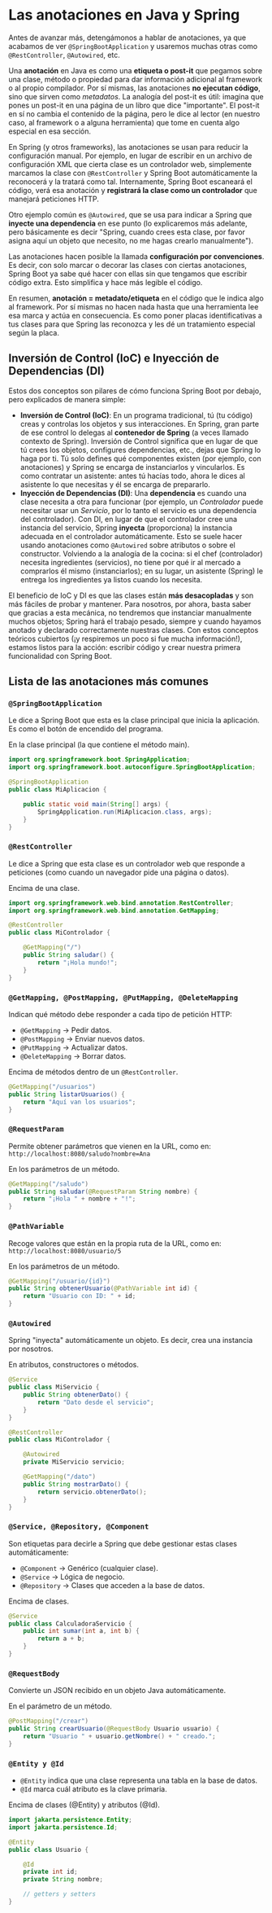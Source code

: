 # Las anotaciones en Java y Spring

Antes de avanzar más, detengámonos a hablar de anotaciones, ya que acabamos de ver `@SpringBootApplication` y usaremos muchas otras como `@RestController`, `@Autowired`, etc.

Una **anotación** en Java es como una **etiqueta o post-it** que pegamos sobre una clase, método o propiedad para dar información adicional al framework o al propio compilador. Por sí mismas, las anotaciones **no ejecutan código**, sino que sirven como _metadatos_. La analogía del post-it es útil: imagina que pones un post-it en una página de un libro que dice "importante". El post-it en sí no cambia el contenido de la página, pero le dice al lector (en nuestro caso, al framework o a alguna herramienta) que tome en cuenta algo especial en esa sección.

En Spring (y otros frameworks), las anotaciones se usan para reducir la configuración manual. Por ejemplo, en lugar de escribir en un archivo de configuración XML que cierta clase es un controlador web, simplemente marcamos la clase con `@RestController` y Spring Boot automáticamente la reconocerá y la tratará como tal. Internamente, Spring Boot escaneará el código, verá esa anotación y **registrará la clase como un controlador** que manejará peticiones HTTP.

Otro ejemplo común es `@Autowired`, que se usa para indicar a Spring que **inyecte una dependencia** en ese punto (lo explicaremos más adelante, pero básicamente es decir "Spring, cuando crees esta clase, por favor asigna aquí un objeto que necesito, no me hagas crearlo manualmente").

Las anotaciones hacen posible la llamada **configuración por convenciones**. Es decir, con solo marcar o decorar las clases con ciertas anotaciones, Spring Boot ya sabe qué hacer con ellas sin que tengamos que escribir código extra. Esto simplifica y hace más legible el código.

En resumen, **anotación = metadato/etiqueta** en el código que le indica algo al framework. Por sí mismas no hacen nada hasta que una herramienta lee esa marca y actúa en consecuencia. Es como poner placas identificativas a tus clases para que Spring las reconozca y les dé un tratamiento especial según la placa.

## Inversión de Control (IoC) e Inyección de Dependencias (DI)

Estos dos conceptos son pilares de cómo funciona Spring Boot por debajo, pero explicados de manera simple:
* **Inversión de Control (IoC)**: En un programa tradicional, tú (tu código) creas y controlas los objetos y sus interacciones. En Spring, gran parte de ese control lo delegas al **contenedor de Spring** (a veces llamado contexto de Spring). Inversión de Control significa que en lugar de que tú crees los objetos, configures dependencias, etc., dejas que Spring lo haga por ti. Tú solo defines qué componentes existen (por ejemplo, con anotaciones) y Spring se encarga de instanciarlos y vincularlos. Es como contratar un asistente: antes tú hacías todo, ahora le dices al asistente lo que necesitas y él se encarga de prepararlo.
* **Inyección de Dependencias (DI)**: Una **dependencia** es cuando una clase necesita a otra para funcionar (por ejemplo, un _Controlador_ puede necesitar usar un _Servicio_, por lo tanto el servicio es una dependencia del controlador). Con DI, en lugar de que el controlador cree una instancia del servicio, Spring **inyecta** (proporciona) la instancia adecuada en el controlador automáticamente. Esto se suele hacer usando anotaciones como `@Autowired` sobre atributos o sobre el constructor. Volviendo a la analogía de la cocina: si el chef (controlador) necesita ingredientes (servicios), no tiene por qué ir al mercado a comprarlos él mismo (instanciarlos); en su lugar, un asistente (Spring) le entrega los ingredientes ya listos cuando los necesita.

El beneficio de IoC y DI es que las clases están **más desacopladas** y son más fáciles de probar y mantener. Para nosotros, por ahora, basta saber que gracias a esta mecánica, no tendremos que instanciar manualmente muchos objetos; Spring hará el trabajo pesado, siempre y cuando hayamos anotado y declarado correctamente nuestras clases. Con estos conceptos teóricos cubiertos (¡y respiremos un poco si fue mucha información!), estamos listos para la acción: escribir código y crear nuestra primera funcionalidad con Spring Boot.

## Lista de las anotaciones más comunes

### `@SpringBootApplication`

Le dice a Spring Boot que esta es la clase principal que inicia la aplicación. Es como el botón de encendido del programa.

En la clase principal (la que contiene el método main).

```Java
import org.springframework.boot.SpringApplication;
import org.springframework.boot.autoconfigure.SpringBootApplication;

@SpringBootApplication
public class MiAplicacion {

    public static void main(String[] args) {
        SpringApplication.run(MiAplicacion.class, args);
    }
}
```

### `@RestController`

Le dice a Spring que esta clase es un controlador web que responde a peticiones (como cuando un navegador pide una página o datos).

Encima de una clase.

```Java
import org.springframework.web.bind.annotation.RestController;
import org.springframework.web.bind.annotation.GetMapping;

@RestController
public class MiControlador {

    @GetMapping("/")
    public String saludar() {
        return "¡Hola mundo!";
    }
}
```

### `@GetMapping, @PostMapping, @PutMapping, @DeleteMapping`

Indican qué método debe responder a cada tipo de petición HTTP:

* `@GetMapping` → Pedir datos.
* `@PostMapping` → Enviar nuevos datos.
* `@PutMapping` → Actualizar datos.
* `@DeleteMapping` → Borrar datos.

Encima de métodos dentro de un `@RestController`.

```Java
@GetMapping("/usuarios")
public String listarUsuarios() {
    return "Aquí van los usuarios";
}
```

### `@RequestParam`

Permite obtener parámetros que vienen en la URL, como en:
`http://localhost:8080/saludo?nombre=Ana`

En los parámetros de un método.

```Java
@GetMapping("/saludo")
public String saludar(@RequestParam String nombre) {
    return "¡Hola " + nombre + "!";
}
```

### `@PathVariable`

Recoge valores que están en la propia ruta de la URL, como en:
`http://localhost:8080/usuario/5`

En los parámetros de un método.

```Java
@GetMapping("/usuario/{id}")
public String obtenerUsuario(@PathVariable int id) {
    return "Usuario con ID: " + id;
}
```

### `@Autowired`

Spring "inyecta" automáticamente un objeto.
Es decir, crea una instancia por nosotros.

En atributos, constructores o métodos.

```Java
@Service
public class MiServicio {
    public String obtenerDato() {
        return "Dato desde el servicio";
    }
}

@RestController
public class MiControlador {

    @Autowired
    private MiServicio servicio;

    @GetMapping("/dato")
    public String mostrarDato() {
        return servicio.obtenerDato();
    }
}
```

### `@Service, @Repository, @Component`

Son etiquetas para decirle a Spring que debe gestionar estas clases automáticamente:

* `@Component` → Genérico (cualquier clase).
* `@Service` → Lógica de negocio.
* `@Repository` → Clases que acceden a la base de datos.

Encima de clases.

```Java
@Service
public class CalculadoraServicio {
    public int sumar(int a, int b) {
        return a + b;
    }
}
```

### `@RequestBody`

Convierte un JSON recibido en un objeto Java automáticamente.

En el parámetro de un método.

```Java
@PostMapping("/crear")
public String crearUsuario(@RequestBody Usuario usuario) {
    return "Usuario " + usuario.getNombre() + " creado.";
}
```

### `@Entity y @Id`

* `@Entity` indica que una clase representa una tabla en la base de datos.
* `@Id` marca cuál atributo es la clave primaria.

Encima de clases (@Entity) y atributos (@Id).

```Java
import jakarta.persistence.Entity;
import jakarta.persistence.Id;

@Entity
public class Usuario {

    @Id
    private int id;
    private String nombre;

    // getters y setters
}
```